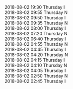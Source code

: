 2018-08-02 19:30 Thursday  I  
2018-08-02 09:55 Thursday  N  
2018-08-02 09:50 Thursday  I  
2018-08-02 09:35 Thursday  N  
2018-08-02 08:00 Thursday  I  
2018-08-02 07:20 Thursday  N  
2018-08-02 06:40 Thursday  I  
2018-08-02 04:55 Thursday  N  
2018-08-02 04:45 Thursday  I  
2018-08-02 04:20 Thursday  N  
2018-08-02 04:15 Thursday  I  
2018-08-02 04:10 Thursday  N  
2018-08-02 04:05 Thursday  I  
2018-08-02 02:50 Thursday  N  
2018-08-02 02:45 Thursday  I  
